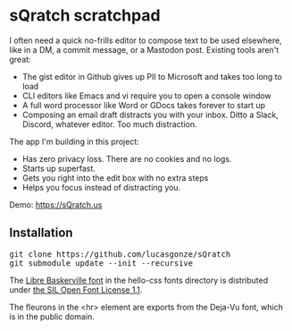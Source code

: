 # sQratch scratchpad

I often need a quick no-frills editor to compose text to be used elsewhere, like in a DM, a commit message, or a Mastodon post. Existing tools aren't great:

- The gist editor in Github gives up PII to Microsoft and takes too long to load
- CLI editors like Emacs and vi require you to open a console window
- A full word processor like Word or GDocs takes forever to start up
- Composing an email draft distracts you with your inbox. Ditto a Slack, Discord, whatever editor. Too much distraction.

The app I'm building in this project:

- Has zero privacy loss. There are no cookies and no logs.
- Starts up superfast.
- Gets you right into the edit box with no extra steps
- Helps you focus instead of distracting you.

Demo: https://sQratch.us

## Installation

<pre>git clone https://github.com/lucasgonze/sQratch
git submodule update --init --recursive</pre>


The [Libre Baskerville font](https://github.com/impallari/Libre-Baskerville) in
the hello-css fonts directory is distributed under [the SIL Open Font License 1.1](https://scripts.sil.org/cms/scripts/page.php?item_id=OFL-FAQ_web). 

The fleurons in the &lt;hr&gt; element are exports from the Deja-Vu font, which
is in the public domain.

